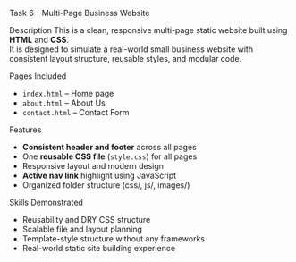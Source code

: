 Task 6 - Multi-Page Business Website

Description
This is a clean, responsive multi-page static website built using **HTML** and **CSS**.  
It is designed to simulate a real-world small business website with consistent layout structure, reusable styles, and modular code.

Pages Included
- `index.html` – Home page
- `about.html` – About Us
- `contact.html` – Contact Form

 Features
- **Consistent header and footer** across all pages
- One **reusable CSS file** (`style.css`) for all pages
- Responsive layout and modern design
- **Active nav link** highlight using JavaScript
- Organized folder structure (css/, js/, images/)

 Skills Demonstrated
- Reusability and DRY CSS structure
- Scalable file and layout planning
- Template-style structure without any frameworks
- Real-world static site building experience


